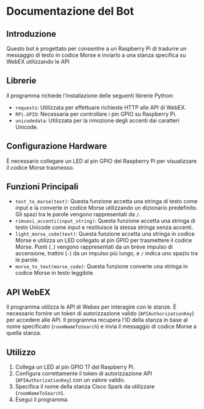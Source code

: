 # Documentazione del Bot

## Introduzione
Questo bot è progettato per consentire a un Raspberry Pi di tradurre un messaggio di testo in codice Morse e inviarlo a una stanza specifica su WebEX utilizzando le API

## Librerie
Il programma richiede l'installazione delle seguenti librerie Python:
- `requests`: Utilizzata per effettuare richieste HTTP alle API di WebEX.
- `RPi.GPIO`: Necessaria per controllare i pin GPIO su Raspberry Pi.
- `unicodedata`: Utilizzata per la rimozione degli accenti dai caratteri Unicode.

## Configurazione Hardware
È necessario collegare un LED al pin GPIO del Raspberry Pi per visualizzare il codice Morse trasmesso.

## Funzioni Principali
- `text_to_morse(text)`: Questa funzione accetta una stringa di testo come input e la converte in codice Morse utilizzando un dizionario predefinito. Gli spazi tra le parole vengono rappresentati da `/`.
- `rimuovi_accenti(input_string)`: Questa funzione accetta una stringa di testo Unicode come input e restituisce la stessa stringa senza accenti.
- `light_morse_code(text)`: Questa funzione accetta una stringa in codice Morse e utilizza un LED collegato al pin GPIO per trasmettere il codice Morse. Punti (`.`) vengono rappresentati da un breve impulso di accensione, trattini (`-`) da un impulso più lungo, e `/` indica uno spazio tra le parole.
- `morse_to_text(morse_code)`: Questa funzione converte una stringa in codice Morse in testo leggibile.

## API WebEX
Il programma utilizza le API di Webex per interagire con le stanze. È necessario fornire un token di autorizzazione valido (`APIAuthorizationKey`) per accedere alle API. Il programma recupera l'ID della stanza in base al nome specificato (`roomNameToSearch`) e invia il messaggio di codice Morse a quella stanza.

## Utilizzo
1. Collega un LED al pin GPIO 17 del Raspberry Pi.
2. Configura correttamente il token di autorizzazione API (`APIAuthorizationKey`) con un valore valido.
3. Specifica il nome della stanza Cisco Spark da utilizzare (`roomNameToSearch`).
4. Esegui il programma.


